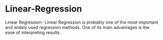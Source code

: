 # Linear-Regression
Linear Regression- Linear Regression is probably one of the most important and widely used regression methods. One of its main advantages is the ease of interpreting results.
